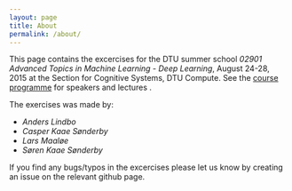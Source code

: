 ```yaml
---
layout: page
title: About
permalink: /about/
---
```


This page contains the excercises for the DTU summer school *02901 Advanced Topics in Machine Learning - Deep Learning*, August 24-28, 2015 at the Section for Cognitive Systems, DTU Compute. See the [course programme](http://www2.compute.dtu.dk/courses/02901/courseprogram.pdf) for speakers and lectures .

The exercises was made by:
* *Anders Lindbo*
* *Casper Kaae Sønderby*
* *Lars Maaløe*
* *Søren Kaae Sønderby*

If you find any bugs/typos in the excercises please let us know by creating an issue on the relevant github page.